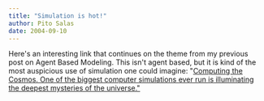 ```yaml
---
title: "Simulation is hot!"
author: Pito Salas
date: 2004-09-10
---
```




Here's an interesting link that continues on the theme from my previous post
on Agent Based Modeling. This isn't agent based, but it is kind of the most
auspicious use of simulation one could imagine: "[Computing the Cosmos. One of
the biggest computer simulations ever run is illuminating the deepest
mysteries of the
universe."](<http://www.spectrum.ieee.org/WEBONLY/publicfeature/aug04/0804cos.html>)


